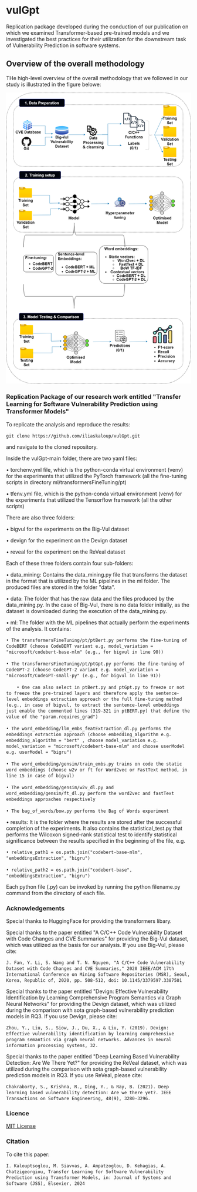 # vulGpt
Replication package developed during the conduction of our publication on which we examined Transformer-based pre-trained models and we investigated the best practices for their utilization for the downstream task of Vulnerability Prediction in software systems.

## Overview of the overall methodology
THe high-level overview of the overall methodology that we followed in our study is illustrated in the figure belowe:

![alt text](https://github.com/iliaskaloup/vulGpt/blob/main/methodology.png?raw=true)


### Replication Package of our research work entitled "Transfer Learning for Software Vulnerability Prediction using Transformer Models"

To replicate the analysis and reproduce the results:

~~~
git clone https://github.com/iliaskaloup/vulGpt.git
~~~
and navigate to the cloned repository.

Inside the vulGpt-main folder, there are two yaml files:

• torchenv.yml file, which is the python-conda virtual environment (venv) for the experiments that utilized the PyTorch framework (all the fine-tuning scripts in directory ml/transformersFineTuning/pt)

• tfenv.yml file, which is the python-conda virtual environment (venv) for the experiments that utilized the Tensorflow framework (all the other scripts)

There are also three folders:

• bigvul for the experiments on the Big-Vul dataset 

• devign for the experiment on the Devign dataset

• reveal for the experiment on the ReVeal dataset

Each of these three folders contain four sub-folders:

• data_mining: Contains the data_mining.py file that transforms the dataset in the format that is utilized by the ML pipelines in the ml folder. The produced files are stored in the folder "data".

• data: The folder that has the raw data and the files produced by the data_mining.py.
	In the case of Big-Vul, there is no data folder initially, as the dataset is downloaded during the execution of the data_mining.py.

• ml: The folder with the ML pipelines that actually perform the experiments of the analysis. It contains:

	• The transformersFineTuning/pt/ptBert.py performs the fine-tuning of CodeBERT (choose CodeBERT variant e.g. model_variation = "microsoft/codebert-base-mlm" (e.g., for bigvul in line 90))
	
	• The transformersFineTuning/pt/ptGpt.py performs the fine-tuning of CodeGPT-2 (choose CodeGPT-2 variant e.g. model_variation = "microsoft/CodeGPT-small-py" (e.g., for bigvul in line 91))
	
		• One can also select in ptBert.py and ptGpt.py to freeze or not to freeze the pre-trained layers and therefore apply the sentence-level embeddings extraction approach or the full fine-tuning method (e.g., in case of bigvul, to extract the sentence-level embeddings just enable the commented lines (319-321 in ptBERT.py) that define the value of the "param.requires_grad")
	
	• The word_embedding/llm_embs_featExtraction_dl.py performs the embeddings extraction approach (choose embedding_algorithm e.g. embedding_algorithm = "bert" , choose model_variation e.g. model_variation = "microsoft/codebert-base-mlm" and choose userModel e.g. userModel = "bigru")
	
	• The word_embedding/gensim/train_embs.py trains on code the static word embeddings (choose w2v or ft for Word2vec or FastText method, in line 15 in case of bigvul)
	
	• The word_embedding/gensim/w2v_dl.py and word_embedding/gensim/ft_dl.py perform the word2vec and fastText embeddings approaches respectively
	
	• The bag_of_words/bow.py performs the Bag of Words experiment

• results: It is the folder where the results are stored after the successful completion of the experiments. It also contains the statistical_test.py that performs the Wilcoxon signed-rank statistical test to identify statistical significance between the results specified in the beginning of the file, e.g.

	• relative_path1 = os.path.join("codebert-base-mlm", "embeddingsExtraction", "bigru")
	
	• relative_path2 = os.path.join("codebert-base", "embeddingsExtraction", "bigru")
	
Each python file (.py) can be invoked by running the python filename.py command from the directory of each file.


### Acknowledgements

Special thanks to HuggingFace for providing the transformers libary.

Special thanks to the paper entitled "A C/C++ Code Vulnerability Dataset with Code Changes and CVE Summaries" for providing the Big-Vul dataset, which was utilized as the basis for our analysis. If you use Big-Vul, please cite:

~~~
J. Fan, Y. Li, S. Wang and T. N. Nguyen, "A C/C++ Code Vulnerability Dataset with Code Changes and CVE Summaries," 2020 IEEE/ACM 17th International Conference on Mining Software Repositories (MSR), Seoul, Korea, Republic of, 2020, pp. 508-512, doi: 10.1145/3379597.3387501
~~~

Special thanks to the paper entitled "Devign: Effective Vulnerability Identification by Learning Comprehensive Program Semantics via Graph Neural Networks" for providing the Devign dataset, which was utilized during the comparison with sota graph-based vulnerability prediction models in RQ3. If you use Devign, please cite:
~~~
Zhou, Y., Liu, S., Siow, J., Du, X., & Liu, Y. (2019). Devign: Effective vulnerability identification by learning comprehensive program semantics via graph neural networks. Advances in neural information processing systems, 32.
~~~

Special thanks to the paper entitled "Deep Learning Based Vulnerability Detection: Are We There Yet?" for providing the ReVeal dataset, which was utilized during the comparison with sota graph-based vulnerability prediction models in RQ3. If you use ReVeal, please cite:
~~~
Chakraborty, S., Krishna, R., Ding, Y., & Ray, B. (2021). Deep learning based vulnerability detection: Are we there yet?. IEEE Transactions on Software Engineering, 48(9), 3280-3296.
~~~


### Licence

[MIT License](https://github.com/iliaskaloup/vulGpt/blob/main/LICENSE)

### Citation
To cite this paper:
~~~
I. Kalouptsoglou, M. Siavvas, A. Ampatzoglou, D. Kehagias, A. Chatzigeorgiou, Transfer Learning for Software Vulnerability Prediction using Transformer Models, in: Journal of Systems and Software (JSS), Elsevier, 2024
~~~
